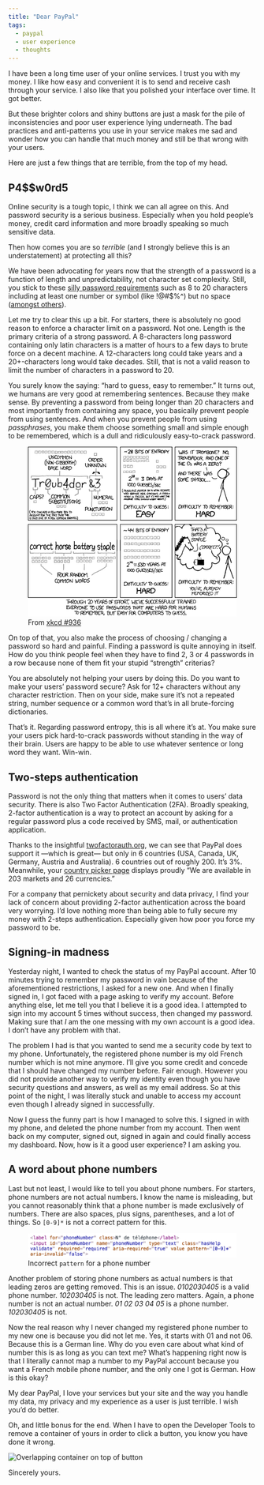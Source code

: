 ```yaml
---
title: "Dear PayPal"
tags:
  - paypal
  - user experience
  - thoughts
---
```


I have been a long time user of your online services. I trust you with my money. I like how easy and convenient it is to send and receive cash through your service. I also like that you polished your interface over time. It got better.

But these brighter colors and shiny buttons are just a mask for the pile of inconsistencies and poor user experience lying underneath. The bad practices and anti-patterns you use in your service makes me sad and wonder how you can handle that much money and still be that wrong with your users.

Here are just a few things that are terrible, from the top of my head.

## P4$$w0rd5

Online security is a tough topic, I think we can all agree on this. And password security is a serious business. Especially when you hold people’s money, credit card information and more broadly speaking so much sensitive data.

Then how comes you are so _terrible_ (and I strongly believe this is an understatement) at protecting all this?

We have been advocating for years now that the strength of a password is a function of length and unpredictability, not character set complexity. Still, you stick to these [silly password requirements](https://twitter.com/HugoGiraudel/status/690477975804968960) such as 8 to 20 characters including at least one number or symbol (like !@#$%^) but no space ([amongst others](http://passrequirements.com/passwordrequirements/paypal)).

Let me try to clear this up a bit. For starters, there is absolutely no good reason to enforce a character limit on a password. Not one. Length is the primary criteria of a strong password. A 8-characters long password containing only latin characters is a matter of hours to a few days to brute force on a decent machine. A 12-characters long could take years and a 20+-characters long would take decades. Still, that is not a valid reason to limit the number of characters in a password to 20.

You surely know the saying: “hard to guess, easy to remember.” It turns out, we humans are very good at remembering sentences. Because they make sense. By preventing a password from being longer than 20 characters and most importantly from containing any space, you basically prevent people from using sentences. And when you prevent people from using _passphrases_, you make them choose something small and simple enough to be remembered, which is a dull and ridiculously easy-to-crack password.

<figure class="figure">
  <img src="/assets/images/dear-paypal/xkcd.png" alt="Hard to guess, easy to remember" />
  <figcaption>From <a href="http://xkcd.com/936/">xkcd #936</a></figcaption>
</figure>

On top of that, you also make the process of choosing / changing a password so hard and painful. Finding a password is quite annoying in itself. How do you think people feel when they have to find 2, 3 or 4 passwords in a row because none of them fit your stupid “strength” criterias?

You are absolutely not helping your users by doing this. Do you want to make your users’ password secure? Ask for 12+ characters without any character restriction. Then on your side, make sure it’s not a repeated string, number sequence or a common word that’s in all brute-forcing dictionaries.

That’s it. Regarding password entropy, this is all where it’s at. You make sure your users pick hard-to-crack passwords without standing in the way of their brain. Users are happy to be able to use whatever sentence or long word they want. Win-win.

## Two-steps authentication

Password is not the only thing that matters when it comes to users’ data security. There is also Two Factor Authentication (2FA). Broadly speaking, 2-factor authentication is a way to protect an account by asking for a regular password plus a code received by SMS, mail, or authentication application.

Thanks to the insightful [twofactorauth.org](https://twofactorauth.org/), we can see that PayPal does support it —which is great— but only in 6 countries (USA, Canada, UK, Germany, Austria and Australia). 6 countries out of roughly 200. It’s 3%. Meanwhile, your [country picker page](https://www.paypal.com/en/webapps/mpp/country-worldwide) displays proudly “We are available in 203 markets and 26 currencies.”

For a company that pernickety about security and data privacy, I find your lack of concern about providing 2-factor authentication across the board very worrying. I’d love nothing more than being able to fully secure my money with 2-steps authentication. Especially given how poor you force my password to be.

## Signing-in madness

Yesterday night, I wanted to check the status of my PayPal account. After 10 minutes trying to remember my password in vain because of the aforementioned restrictions, I asked for a new one. And when I finally signed in, I got faced with a page asking to verify my account. Before anything else, let me tell you that I believe it is a good idea. I attempted to sign into my account 5 times without success, then changed my password. Making sure that _I_ am the one messing with my own account is a good idea. I don’t have any problem with that.

The problem I had is that you wanted to send me a security code by text to my phone. Unfortunately, the registered phone number is my old French number which is not mine anymore. I’ll give you some credit and concede that I should have changed my number before. Fair enough. However you did not provide another way to verify my identity even though you have security questions and answers, as well as my email address. So at this point of the night, I was literally stuck and unable to access my account even though I already signed in successfully.

Now I guess the funny part is how I managed to solve this. I signed in with my phone, and deleted the phone number from my account. Then went back on my computer, signed out, signed in again and could finally access my dashboard. Now, how is it a good user experience? I am asking you.

## A word about phone numbers

Last but not least, I would like to tell you about phone numbers. For starters, phone numbers are not actual numbers. I know the name is misleading, but you cannot reasonably think that a phone number is made exclusively of numbers. There are also spaces, plus signs, parentheses, and a lot of things. So `[0-9]*` is not a correct pattern for this.

<figure class="figure">
  <img src="/assets/images/dear-paypal/phone-html.png" alt="Incorrect pattern attribute for a phone number" />
  <figcaption>Incorrect <code>pattern</code> for a phone number</figcaption>
</figure>

Another problem of storing phone numbers as actual numbers is that leading zeros are getting removed. This is an issue. _0102030405_ is a valid phone number. _102030405_ is not. The leading zero matters. Again, a phone number is not an actual number. _01 02 03 04 05_ is a phone number. _102030405_ is not.

Now the real reason why I never changed my registered phone number to my new one is because you did not let me. Yes, it starts with 01 and not 06. Because this is a German line. Why do you even care about what kind of number this is as long as you can text me? What’s happening right now is that I literally cannot map a number to my PayPal account because you want a French mobile phone number, and the only one I got is German. How is this okay?

My dear PayPal, I love your services but your site and the way you handle my data, my privacy and my experience as a user is just terrible. I wish you’d do better.

Oh, and little bonus for the end. When I have to open the Developer Tools to remove a container of yours in order to click a button, you know you have done it wrong.

![Overlapping container on top of button](https://pbs.twimg.com/media/CZ5IiJXWQAA2bSq.png)

Sincerely yours.
